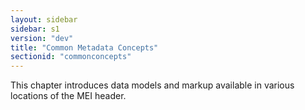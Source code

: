 ```yaml
---
layout: sidebar
sidebar: s1
version: "dev"
title: "Common Metadata Concepts"
sectionid: "commonconcepts"
---
```


This chapter introduces data models and markup available in various locations of the MEI header. 
